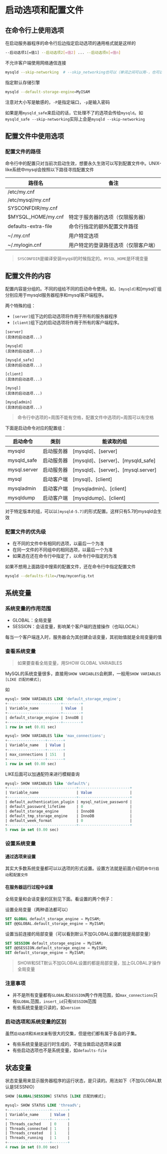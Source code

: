 # 启动选项和配置文件

## 在命令行上使用选项

在启动服务器程序的命令行后边指定启动选项的通用格式就是这样的

```bash
--启动选项1[=值1] --启动选项2[=值2] ... --启动选项n[=值n]
```

不允许客户端使用网络通信连接

```bash
mysqld --skip-networking  # --skip_networking也可以（单词之间可以用-，也可以用_）
```

指定默认存储引擎

```bash
mysqld --default-storage-engine=MyISAM
```

注意对大小写是敏感的，`-P`是指定端口，`-p`是输入密码

如果是用`mysqld_safe`来启动的话，它处理不了的选项会传给`mysqld`。如`mysqld_safe --skip-networking`实际上会是`mysqld --skip-networking`

## 配置文件中使用选项

### 配置文件的路径

命令行中的配置只对当前次启动生效，想要永久生效可以写到配置文件中。UNIX-like系统中mysql会按照以下路径寻找配置文件

|路径名|备注|
|-|-|
|/etc/my.cnf||
|/etc/mysql/my.cnf||
|SYSCONFDIR/my.cnf||
|$MYSQL_HOME/my.cnf|特定于服务器的选项（仅限服务器）|
|defaults-extra-file|命令行指定的额外配置文件路径|
|~/.my.cnf|用户特定选项|
|~/.mylogin.cnf|用户特定的登录路径选项（仅限客户端）|

> `SYSCONFDIR`是编译安装myqsl的时候指定的。`MYSQL_HOME`是环境变量

## 配置文件的内容

配置内容是分组的。不同的组给不同的启动命令使用。如，`[mysqld]`和[mysql]`组分别应用于mysqld服务器程序和mysql客户端程序。

两个特殊的组：

- `[server]`组下边的启动选项将作用于所有的服务器程序
- `[client]`组下边的启动选项将作用于所有的客户端程序。

```
[server]
(具体的启动选项...)

[mysqld]
(具体的启动选项...)

[mysqld_safe]
(具体的启动选项...)

[client]
(具体的启动选项...)

[mysql]
(具体的启动选项...)

[mysqladmin]
(具体的启动选项...)
```

> 命令行中选项的=周围不能有空格，配置文件中选项的=周围可以有空格

下面是启动命令对应的配置组：

|启动命令|类别|能读取的组|
|-|-|-|
|mysqld|启动服务器|[mysqld]、[server]|
|mysqld_safe|启动服务器|[mysqld]、[server]、[mysqld_safe]|
|mysql.server|启动服务器|[mysqld]、[server]、[mysql.server]|
|mysql|启动客户端|[mysql]、[client]|
|mysqladmin|启动客户端|[mysqladmin]、[client]|
|mysqldump|启动客户端|[mysqldump]、[client]|

对于特定版本的组，可以以`[mysqld-5.7]`的形式配置。这样只有5.7的mysqld会生效

### 配置文件的优先级

- 在不同的文件中有相同的选项，以最后一个为准
- 在同一文件的不同组中的相同选项，以最后一个为准
- 如果选在还在命令行中指定了，以命令行中指定的为准

如果不想用上面路径中搜索的配置文件，还在命令行中指定配置文件

```bash
mysqld --defaults-file=/tmp/myconfig.txt
```

## 系统变量

### 系统变量的作用范围

- GLOBAL：全局变量
- SESSION：会话变量，影响某个客户端的连接操作（也叫LOCAL）

每当一个客户端连入时，服务器会为其创建会话变量，其初始值就是全局变量的值

### 查看系统变量

> 如果要查看全局变量，用SHOW GLOBAL VARIABLES

MySQL的系统变量很多，直接用`SHOW VARIABLES`会刷屏，一般用`SHOW VARIABLES [LIKE 匹配的模式];`

如

```sql
mysql> SHOW VARIABLES LIKE 'default_storage_engine';
+------------------------+--------+
| Variable_name          | Value  |
+------------------------+--------+
| default_storage_engine | InnoDB |
+------------------------+--------+
1 row in set (0.01 sec)

mysql> SHOW VARIABLES like 'max_connections';
+-----------------+-------+
| Variable_name   | Value |
+-----------------+-------+
| max_connections | 151   |
+-----------------+-------+
1 row in set (0.00 sec)
```

LIKE后面可以加通配符来进行模糊查询

```sql
mysql> SHOW VARIABLES like 'default%';
+-------------------------------+-----------------------+
| Variable_name                 | Value                 |
+-------------------------------+-----------------------+
| default_authentication_plugin | mysql_native_password |
| default_password_lifetime     | 0                     |
| default_storage_engine        | InnoDB                |
| default_tmp_storage_engine    | InnoDB                |
| default_week_format           | 0                     |
+-------------------------------+-----------------------+
5 rows in set (0.00 sec)
```

### 设置系统变量

#### 通过选项来设置

其实大多数系统变量都可以以选项的形式设置。设置方法就是前面介绍的`命令行启动`和`配置文件`

#### 在服务器运行过程中设置

全局变量和会话变量的区别见下面。看设置的两个例子：

设置全局变量（两种语法都可以）

```sql
SET GLOBAL default_storage_engine = MyISAM;
SET @@GLOBAL.default_storage_engine = MyISAM;
```

设置当前连接的局部变量（可以看到默认不加GLOBAL设置的就是局部变量）

```sql
SET SESSION default_storage_engine = MyISAM;
SET @@SESSION.default_storage_engine = MyISAM;
SET default_storage_engine = MyISAM;
```

> SHOW和SET默认不加GLOBAL设置的都是局部变量，加上GLOBAL才操作全局变量

### 注意事项

- 并不是所有变量都有`GLOBAL`和`SESSION`两个作用范围，如`max_connections`只有`GLOBAL`范围，`insert_id`只有`SESSION`范围
- 有些系统变量是只读的，如`version`

### 启动选项和系统变量的区别

虽然`启动选项`和`系统变量`有很大的交集，但是他们都有属于各自的子集。

- 有些系统变量是运行时生成的，不能当做启动选项来设置
- 有些启动选项也不是系统变量，如`defaults-file`

## 状态变量

状态变量用来显示服务器程序的运行状态，是只读的。用法如下（不加GLOBAL默认是SESSNIO）

```sql
SHOW [GLOBAL|SESSION] STATUS [LIKE 匹配的模式];
```

```sql
mysql> SHOW STATUS LIKE 'thread%';
+-------------------+-------+
| Variable_name     | Value |
+-------------------+-------+
| Threads_cached    | 0     |
| Threads_connected | 1     |
| Threads_created   | 1     |
| Threads_running   | 1     |
+-------------------+-------+
4 rows in set (0.00 sec)
```
